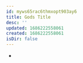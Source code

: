 ```yaml
---
id: myws65rac6thmxopt903ay6
title: Gods Title
desc: ''
updated: 1686222558061
created: 1686222558061
isDir: false
---
```

-